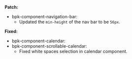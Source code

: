 **Patch:**

- bpk-component-navigation-bar:
  - Updated the `min-height` of the nav bar to be `56px`.

**Fixed:**

- bpk-component-calendar:
- bpk-component-scrollable-calendar:
  - Fixed white spaces selection in calendar component. 
